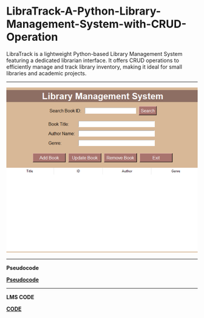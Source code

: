 # LibraTrack-A-Python-Library-Management-System-with-CRUD-Operation
LibraTrack is a lightweight Python-based Library Management System featuring a dedicated librarian interface. It offers CRUD operations to efficiently manage and track library inventory, making it ideal for small libraries and academic projects.


________________________________________________________________________________________


![image alt](https://github.com/aic-fth/LibraTrack-A-Python-Library-Management-System-with-CRUD-Operation/blob/main/Library%20Image.png?raw=true)


________________________________________________________________________________________


**Pseudocode**

[**Pseudocode**](https://github.com/aic-fth/LibraTrack-A-Python-Library-Management-System-with-CRUD-Operation/blob/f1a037ae4f61f5e93987fbb3eaeb3c3f98258b18/LMS-PSEUDOCODE.txt)


________________________________________________________________________________________


**LMS CODE**

[**CODE**](https://github.com/aic-fth/LibraTrack-A-Python-Library-Management-System-with-CRUD-Operation/blob/1103eaf4a6068cdf5b106ce383c0703741b1a91b/LMS-CODE.txt)

